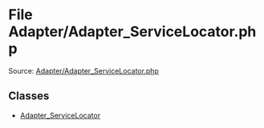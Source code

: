 File Adapter/Adapter_ServiceLocator.php
=========
Source: [Adapter/Adapter_ServiceLocator.php](https://github.com/PrestaShop/PrestaShop/blob/1.6.1.1/Adapter/Adapter_ServiceLocator.php)


Classes
-------

* [Adapter_ServiceLocator](class.Adapter_ServiceLocator.md)

